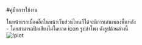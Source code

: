 #คู่มือการใช้งาน

ในหน้าแรกเมื่อคลิ๊กในหน้าเว็บส่วนไหนก็ได้จะมีการเล่นเพลงพื้นหลัง </br>
    - โดยสามารถปิดเสียงได่โดยกด icon รูปลำโพง ดังรูปด้านล่างนี้ </br>
![!plot](./src/assets/manual/manual-sound.png)
